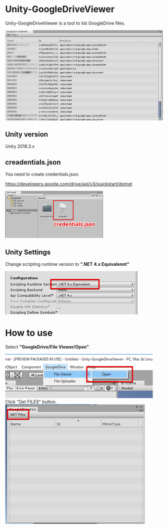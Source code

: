 # Unity-GoogleDriveViewer
Unity-GoogleDriveViewer is a tool to list GoogleDrive files.

<img src = "Demo/preview.png">

## Unity version
Unity 2018.3.x

## creadentials.json
You need to create credentials.json.

https://developers.google.com/drive/api/v3/quickstart/dotnet

<img src = "Demo/place_credentials.png" height = 150>


## Unity Settings
Change scripting runtime version to **".NET 4.x Equivalennt"**

<img src = "Demo/settings.png">

# How to use
Select **"GoogleDrive/File Viewer/Open"**.

<img src = "Demo/open_viewer.png">


<br>
Click "Get FILES" button.

<img src = "Demo/get_files.png">
